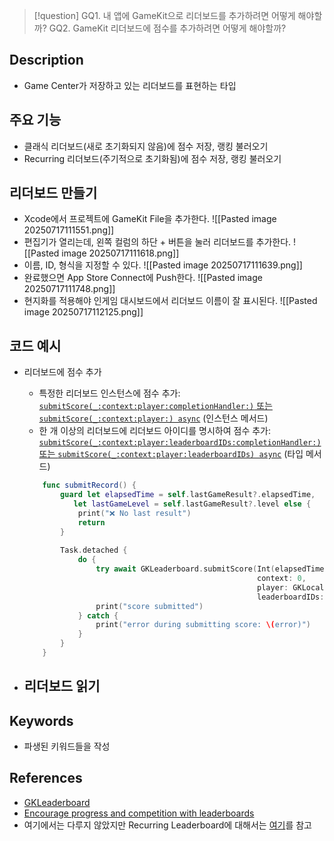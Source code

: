 >[!question]
>GQ1. 내 앱에 GameKit으로 리더보드를 추가하려면 어떻게 해야할까?
>GQ2. GameKit 리더보드에 점수를 추가하려면 어떻게 해야할까?

## Description
- Game Center가 저장하고 있는 리더보드를 표현하는 타입

## 주요 기능
- 클래식 리더보드(새로 초기화되지 않음)에 점수 저장, 랭킹 불러오기
- Recurring 리더보드(주기적으로 초기화됨)에 점수 저장, 랭킹 불러오기

## 리더보드 만들기
- Xcode에서 프로젝트에 GameKit File을 추가한다.
	![[Pasted image 20250717111551.png]]
- 편집기가 열리는데, 왼쪽 컬럼의 하단 + 버튼을 눌러 리더보드를 추가한다.
	![[Pasted image 20250717111618.png]]
- 이름, ID, 형식을 지정할 수 있다.
	![[Pasted image 20250717111639.png]]
- 완료했으면 App Store Connect에 Push한다.
	![[Pasted image 20250717111748.png]]
- 현지화를 적용해야 인게임 대시보드에서 리더보드 이름이 잘 표시된다.
	![[Pasted image 20250717112125.png]]

## 코드 예시
+ 리더보드에 점수 추가
	- 특정한 리더보드 인스턴스에 점수 추가: [`submitScore(_:context:player:completionHandler:)` 또는 `submitScore(_:context:player:) async`](https://developer.apple.com/documentation/gamekit/gkleaderboard/submitscore(_:context:player:completionhandler:)) (인스턴스 메서드)
	- 한 개 이상의 리더보드에 리더보드 아이디를 명시하여 점수 추가: [`submitScore(_:context:player:leaderboardIDs:completionHandler:)` 또는 `submitScore(_:context:player:leaderboardIDs) async`](https://developer.apple.com/documentation/gamekit/gkleaderboard/submitscore(_:context:player:leaderboardids:completionhandler:)) (타입 메서드)

	```swift
	    func submitRecord() {
	        guard let elapsedTime = self.lastGameResult?.elapsedTime,
	           let lastGameLevel = self.lastGameResult?.level else {
	            print("❌ No last result")
	            return
	        }
	        
	        Task.detached {
	            do {
	                try await GKLeaderboard.submitScore(Int(elapsedTime),
	                                                    context: 0,
	                                                    player: GKLocalPlayer.local,
	                                                    leaderboardIDs: [lastGameLevel.leaderboardId])
	                print("score submitted")
	            } catch {
	                print("error during submitting score: \(error)")
	            }
	        }
	    }
	```

- 리더보드 읽기
	- 

## Keywords
+ 파생된 키워드들을 작성

## References
- [GKLeaderboard](https://developer.apple.com/documentation/gamekit/gkleaderboard)
- [Encourage progress and competition with leaderboards](https://developer.apple.com/documentation/gamekit/encourage-progress-and-competition-with-leaderboards)
- 여기에서는 다루지 않았지만 Recurring Leaderboard에 대해서는 [여기](https://developer.apple.com/documentation/gamekit/creating-recurring-leaderboards)를 참고